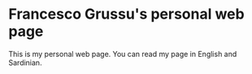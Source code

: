 # Francesco Grussu's personal web page
This is my personal web page. You can read my page in English and Sardinian.
